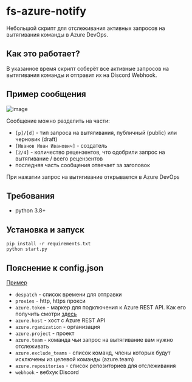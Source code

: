 # fs-azure-notify

Небольшой скрипт для отслеживания активных запросов на вытягивания команды в Azure DevOps.

## Как это работает?
В указанное время скрипт соберёт все активные запросов на вытягивания команды и отправит их на Disсord Webhook.

## Пример сообщения
![image](https://user-images.githubusercontent.com/48364828/114230430-8fb1c800-9992-11eb-9f66-9ce4b7d35f60.png)

Сообщение можно разделить на части:
- `[p]/[d]` - тип запроса на вытягивания, публичный (public) или черновик (draft)
- `[Иванов Иван Иванович]` - создатель
- `[2/4]` - количество рецензентов, что одобрили запрос на вытягивание / всего рецензентов
- последняя часть сообщения отвечает за заголовок

При нажатии запрос на вытягивание открывается в Azure DevOps

## Требования
- python 3.8+

## Установка и запуск
```
pip install -r requirements.txt
python start.py
```

## Пояснение к config.json
[Пример](https://github.com/wrnback/fs-azure-notify/blob/master/config.json)
- `despatch` - список времени для отправки
- `proxies` - http, https прокси
- `azure.token` - маркер для подключения к Azure REST API. Как его получить смотри [здесь](https://docs.microsoft.com/en-us/azure/devops/organizations/accounts/use-personal-access-tokens-to-authenticate?view=azure-devops&tabs=preview-page)
- `azure.host` - хост с Azure REST API
- `azure.rganization` - организация
- `azure.project` - проект
- `azure.team` - команда чьи запрос на вытягивание вам нужно отслеживать
- `azure.exclude_teams` - список команд, члены которых будут исключены из целевой команды (azure.team)
- `azure.repositories` - список репозиториев для отслеживания
- `webhook` - вебхук Discord
